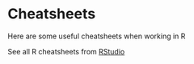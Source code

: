 # Cheatsheets    
  
Here are some useful cheatsheets when working in R  
  

See all R cheatsheets from [RStudio](https://www.rstudio.com/resources/cheatsheets/)  